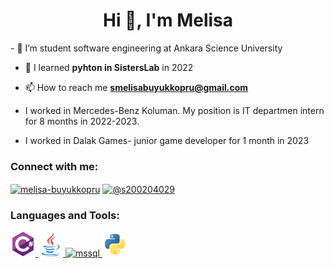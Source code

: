 <h1 align="center">Hi 👋, I'm Melisa</h1>
- 🔭 I’m student software engineering at Ankara Science University

- 🌱 I learned **pyhton in SistersLab** in 2022

- 📫 How to reach me **smelisabuyukkopru@gmail.com**

- I worked in Mercedes-Benz Koluman. My position is IT departmen intern for 8 months in 2022-2023.

- I worked in Dalak Games- junior game developer for 1 month in 2023

<h3 align="left">Connect with me:</h3>
<p align="left">
<a href="https://linkedin.com/in/melisa-buyukkopru" target="blank"><img align="center" src="https://raw.githubusercontent.com/rahuldkjain/github-profile-readme-generator/master/src/images/icons/Social/linked-in-alt.svg" alt="melisa-buyukkopru" height="30" width="40" /></a>
<a href="https://medium.com/@s200204029" target="blank"><img align="center" src="https://raw.githubusercontent.com/rahuldkjain/github-profile-readme-generator/master/src/images/icons/Social/medium.svg" alt="@s200204029" height="30" width="40" /></a>
</p>

<h3 align="left">Languages and Tools:</h3>
<p align="left"> <a href="https://www.w3schools.com/cs/" target="_blank" rel="noreferrer"> <img src="https://raw.githubusercontent.com/devicons/devicon/master/icons/csharp/csharp-original.svg" alt="csharp" width="40" height="40"/> </a> <a href="https://www.java.com" target="_blank" rel="noreferrer"> <img src="https://raw.githubusercontent.com/devicons/devicon/master/icons/java/java-original.svg" alt="java" width="40" height="40"/> </a> <a href="https://www.microsoft.com/en-us/sql-server" target="_blank" rel="noreferrer"> <img src="https://www.svgrepo.com/show/303229/microsoft-sql-server-logo.svg" alt="mssql" width="40" height="40"/> </a> <a href="https://www.python.org" target="_blank" rel="noreferrer"> <img src="https://raw.githubusercontent.com/devicons/devicon/master/icons/python/python-original.svg" alt="python" width="40" height="40"/> </a> </p>
